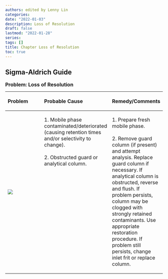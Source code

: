 ```yaml
---
authors: edited by Lenny Lin
categories: 
date: "2022-01-03"
description: Loss of Resolution
draft: false
lastmod: "2022-01-28"
series: 
tags: []
title: Chapter Loss of Resolution
toc: true
---
```







<!--more-->

## Sigma-Aldrich Guide

<table style="width:100%;">
  <caption style="text-align:left", align = "top"><b>Problem: Loss of Resolution</b></caption>
  <colgroup>
    <col style="width: 34%" /><col style="width: 33%" /><col style="width: 33%" />
  </colgroup>
  <thead>
  <tr style="text-align:left" class="header">
    <th><p>Problem</p></th><th><p>Probable Cause</p></th><th><p>Remedy/Comments</p></th>
  </tr>
  </thead>
  <tbody>
    <tr class="odd">
      <td VALIGN=Middle ><p>
      <img src = "/docs/images/Screenshot 2022-01-28 095630.png"/>
      </p></td>
      <td VALIGN=TOP ><p>
        1. Mobile phase contaminated/deteriorated (causing retention times and/or selectivity to change).<br />
        <br />
        2. Obstructed guard or analytical column.
      </p></td>
      <td VALIGN=TOP ><p>
        1. Prepare fresh mobile phase.<br />
        <br />
        2. Remove guard column (if present) and attempt analysis. Replace guard column if necessary. If analytical column is obstructed, reverse and flush. If problem persists, column may be clogged with strongly retained contaminants. Use appropriate restoration procedure. If problem still persists, change inlet frit or replace column.
      </p></td>
    </tr>
  </tbody>
</table>
